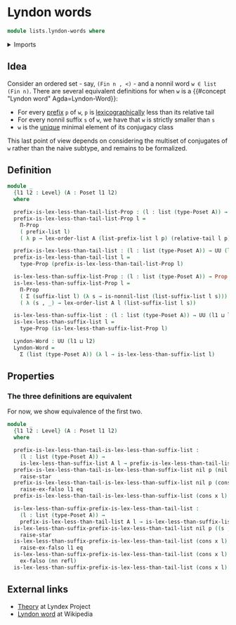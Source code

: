 # Lyndon words

```agda
module lists.lyndon-words where
```

<details><summary>Imports</summary>

```agda
open import foundation.universe-levels

open import foundation.dependent-pair-types
open import foundation.empty-types
open import foundation.disjunction
open import foundation-core.identity-types
open import foundation.unit-type
open import lists.concatenation-lists
open import foundation.existential-quantification
open import foundation-core.propositions

open import lists.lexicographic-orders
open import lists.lists
open import lists.prefixes-lists

open import order-theory.posets
```

</details>

## Idea

Consider an ordered set - say, `(Fin n , <)` - and a nonnil word
`w ∈ list (Fin n)`. There are several equivalent definitions for when `w` is a
{{#concept "Lyndon word" Agda=Lyndon-Word}}:

- For every [prefix](lists.prefixes-lists.md) `p` of `w`, `p` is
  [lexicographically](lists.lexicographic-orders.md) less than its relative tail
- For every nonnil suffix `s` of `w`, we have that `w` is strictly smaller than
  `s`
- `w` is the [unique](foundation-core.contractible-types.md) minimal element of
  its conjugacy class

This last point of view depends on considering the multiset of conjugates of `w`
rather than the naive subtype, and remains to be formalized.

## Definition

```agda
module _
  {l1 l2 : Level} (A : Poset l1 l2)
  where

  prefix-is-lex-less-than-tail-list-Prop : (l : list (type-Poset A)) → Prop (l1 ⊔ l2)
  prefix-is-lex-less-than-tail-list-Prop l =
    Π-Prop
    ( prefix-list l)
    ( λ p → lex-order-list A (list-prefix-list l p) (relative-tail l p))

  prefix-is-lex-less-than-tail-list : (l : list (type-Poset A)) → UU (l1 ⊔ l2)
  prefix-is-lex-less-than-tail-list l =
    type-Prop (prefix-is-lex-less-than-tail-list-Prop l)

  is-lex-less-than-suffix-list-Prop : (l : list (type-Poset A)) → Prop (l1 ⊔ l2)
  is-lex-less-than-suffix-list-Prop l =
    Π-Prop
    ( Σ (suffix-list l) (λ s → is-nonnil-list (list-suffix-list l s)))
    ( λ (s , _) → lex-order-list A l (list-suffix-list l s))

  is-lex-less-than-suffix-list : (l : list (type-Poset A)) → UU (l1 ⊔ l2)
  is-lex-less-than-suffix-list l =
    type-Prop (is-lex-less-than-suffix-list-Prop l)

  Lyndon-Word : UU (l1 ⊔ l2)
  Lyndon-Word =
    Σ (list (type-Poset A)) (λ l → is-lex-less-than-suffix-list l)
```

## Properties

### The three definitions are equivalent

For now, we show equivalence of the first two.

```agda
module _
  {l1 l2 : Level} (A : Poset l1 l2)
  where

  prefix-is-lex-less-than-tail-is-lex-less-than-suffix-list :
    (l : list (type-Poset A)) →
    is-lex-less-than-suffix-list A l → prefix-is-lex-less-than-tail-list A l
  prefix-is-lex-less-than-tail-is-lex-less-than-suffix-list nil p (nil , s , eq) =
    raise-star
  prefix-is-lex-less-than-tail-is-lex-less-than-suffix-list nil p (cons x pr , s , eq) =
    raise-ex-falso l1 eq
  prefix-is-lex-less-than-tail-is-lex-less-than-suffix-list (cons x l) p (pr , s , eq) = {!   !}

  is-lex-less-than-suffix-prefix-is-lex-less-than-tail-list :
    (l : list (type-Poset A)) →
    prefix-is-lex-less-than-tail-list A l → is-lex-less-than-suffix-list A l
  is-lex-less-than-suffix-prefix-is-lex-less-than-tail-list nil p ((s , pr , eq) , _) =
    raise-star
  is-lex-less-than-suffix-prefix-is-lex-less-than-tail-list (cons x l) p ((nil , nil , eq) , _) =
    raise-ex-falso l1 eq
  is-lex-less-than-suffix-prefix-is-lex-less-than-tail-list (cons x l) p ((nil , cons z pr , eq) , nn) =
    ex-falso (nn refl)
  is-lex-less-than-suffix-prefix-is-lex-less-than-tail-list (cons x l) p ((cons y s , pr , eq) , _) = {!   !}
```

## External links

- [Theory](https://www.lyndex.org/theory.php) at Lyndex Project
- [Lyndon word](https://en.wikipedia.org/wiki/Lyndon_word) at Wikipedia
